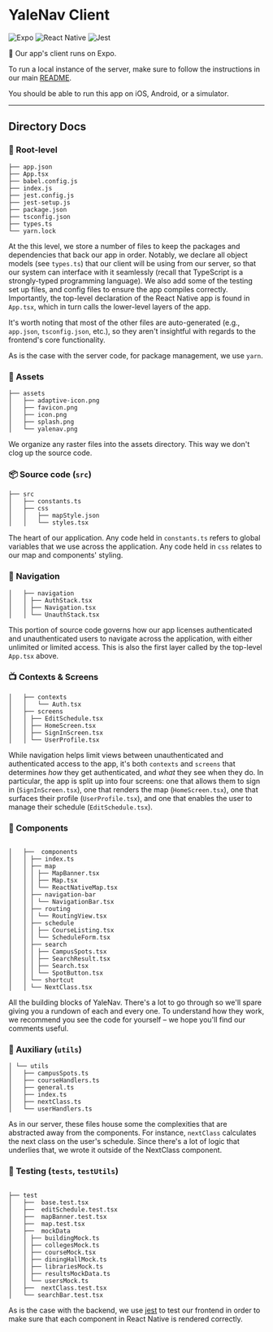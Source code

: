 # YaleNav Client

![Expo](https://img.shields.io/badge/expo-1C1E24?style=for-the-badge&logo=expo&logoColor=#D04A37)
![React Native](https://img.shields.io/badge/react_native-%2320232a.svg?style=for-the-badge&logo=react&logoColor=%2361DAFB)
![Jest](https://img.shields.io/badge/-jest-%23C21325?style=for-the-badge&logo=jest&logoColor=white)

📱 Our app's client runs on Expo.

To run a local instance of the server, make sure to follow the instructions in our main [README](https://github.com/yale-swe/f22-yalenav#readme).

You should be able to run this app on iOS, Android, or a simulator.

---

## Directory Docs

### 🌱 Root-level

```
├── app.json
├── App.tsx
├── babel.config.js
├── index.js
├── jest.config.js
├── jest-setup.js
├── package.json
├── tsconfig.json
├── types.ts
└── yarn.lock
```

At the this level, we store a number of files to keep the packages and dependencies that back our app in order.
Notably, we declare all object models (see `types.ts`) that our client will be using from our server, so that our system can interface with it seamlessly (recall that TypeScript is a strongly-typed programming language). We also add some of the testing set up files, and config files to ensure the app compiles correctly. Importantly, the top-level declaration of the React Native app is found in `App.tsx`, which in turn calls the lower-level layers of the app.

It's worth noting that most of the other files are auto-generated (e.g., `app.json`, `tsconfig.json`, etc.), so they aren't insightful with regards to the frontend's core functionality.

As is the case with the server code, for package management, we use `yarn`.

### 🎨 Assets

```
├── assets
│   ├── adaptive-icon.png
│   ├── favicon.png
│   ├── icon.png
│   ├── splash.png
│   └── yalenav.png

```

We organize any raster files into the assets directory. This way we don't clog up the source code.

### 📦 Source code (`src`)

```
├── src
│   ├── constants.ts
│   ├── css
│   │   ├── mapStyle.json
│   │   └── styles.tsx

```

The heart of our application. Any code held in `constants.ts` refers to global variables that we use across the application. Any code held in `css` relates to our map and components' styling.

### 🧭 Navigation

```
│   ├── navigation
│   │ ├── AuthStack.tsx
│   │ ├── Navigation.tsx
│   │ └── UnauthStack.tsx
```

This portion of source code governs how our app licenses authenticated and unauthenticated users to navigate across the application, with either unlimited or limited access. This is also the first layer called by the top-level `App.tsx` above.

### 📺 Contexts & Screens

```
│   ├── contexts
│   │   └── Auth.tsx
│   ├── screens
│   │ ├── EditSchedule.tsx
│   │ ├── HomeScreen.tsx
│   │ ├── SignInScreen.tsx
│   │ └── UserProfile.tsx
```

While navigation helps limit views between unauthenticated and authenticated access to the app, it's both `contexts` and `screens` that determines _how_ they get authenticated, and _what_ they see when they do.
In particular, the app is split up into four screens: one that allows them to sign in (`SignInScreen.tsx`), one that renders the map (`HomeScreen.tsx`), one that surfaces their profile (`UserProfile.tsx`), and one that enables the user to manage their schedule (`EditSchedule.tsx`).

### 🧱 Components

```

│   ├──  components
│   │ ├── index.ts
│   │ ├── map
│   │ │ ├── MapBanner.tsx
│   │ │ ├── Map.tsx
│   │ │ └── ReactNativeMap.tsx
│   │ ├── navigation-bar
│   │ │ └── NavigationBar.tsx
│   │ ├── routing
│   │ │ └── RoutingView.tsx
│   │ ├── schedule
│   │ │ ├── CourseListing.tsx
│   │ │ └── ScheduleForm.tsx
│   │ ├── search
│   │ │ ├── CampusSpots.tsx
│   │ │ ├── SearchResult.tsx
│   │ │ ├── Search.tsx
│   │ │ └── SpotButton.tsx
│   │ └── shortcut
│   │ └── NextClass.tsx

```

All the building blocks of YaleNav. There's a lot to go through so we'll spare giving you a rundown of each and every one. To understand how they work, we recommend you see the code for yourself – we hope you'll find our comments useful.

### 🤲 Auxiliary (`utils`)

```
│ └── utils
│   ├── campusSpots.ts
│   ├── courseHandlers.ts
│   ├── general.ts
│   ├── index.ts
│   ├── nextClass.ts
│   └── userHandlers.ts

```

As in our server, these files house some the complexities that are abstracted away from the components. For instance, `nextClass` calculates the next class on the user's schedule. Since there's a lot of logic that underlies that, we wrote it outside of the NextClass component.

### 📝 Testing (`tests`, `testUtils`)

```

├── test
│   ├──  base.test.tsx
│   ├──  editSchedule.test.tsx
│   ├──  mapBanner.test.tsx
│   ├──  map.test.tsx
│   ├──  mockData
│   │ ├── buildingMock.ts
│   │ ├── collegesMock.ts
│   │ ├── courseMock.tsx
│   │ ├── diningHallMock.ts
│   │ ├── librariesMock.ts
│   │ ├── resultsMockData.ts
│   │ └── usersMock.ts
│   ├──  nextClass.test.tsx
│   └── searchBar.test.tsx

```

As is the case with the backend, we use [jest](https://jestjs.io/) to test our frontend in order to make sure that each component in React Native is rendered correctly.
